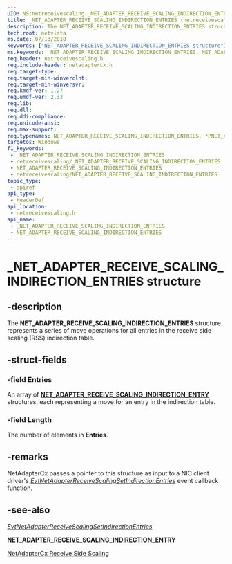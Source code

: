 ```yaml
---
UID: NS:netreceivescaling._NET_ADAPTER_RECEIVE_SCALING_INDIRECTION_ENTRIES
title: _NET_ADAPTER_RECEIVE_SCALING_INDIRECTION_ENTRIES (netreceivescaling.h)
description: The NET_ADAPTER_RECEIVE_SCALING_INDIRECTION_ENTRIES structure represents a series of move operations for all entries in the receive side scaling (RSS) indirection table.
tech.root: netvista
ms.date: 07/13/2018
keywords: ["NET_ADAPTER_RECEIVE_SCALING_INDIRECTION_ENTRIES structure"]
ms.keywords: _NET_ADAPTER_RECEIVE_SCALING_INDIRECTION_ENTRIES, NET_ADAPTER_RECEIVE_SCALING_INDIRECTION_ENTRIES, *PNET_ADAPTER_RECEIVE_SCALING_INDIRECTION_ENTRIES,
req.header: netreceivescaling.h
req.include-header: netadaptercx.h
req.target-type: 
req.target-min-winverclnt: 
req.target-min-winversvr: 
req.kmdf-ver: 1.27
req.umdf-ver: 2.33 
req.lib: 
req.dll: 
req.ddi-compliance: 
req.unicode-ansi: 
req.max-support: 
req.typenames: NET_ADAPTER_RECEIVE_SCALING_INDIRECTION_ENTRIES, *PNET_ADAPTER_RECEIVE_SCALING_INDIRECTION_ENTRIES
targetos: Windows
f1_keywords:
 - _NET_ADAPTER_RECEIVE_SCALING_INDIRECTION_ENTRIES
 - netreceivescaling/_NET_ADAPTER_RECEIVE_SCALING_INDIRECTION_ENTRIES
 - NET_ADAPTER_RECEIVE_SCALING_INDIRECTION_ENTRIES
 - netreceivescaling/NET_ADAPTER_RECEIVE_SCALING_INDIRECTION_ENTRIES
topic_type:
 - apiref
api_type:
 - HeaderDef
api_location:
 - netreceivescaling.h
api_name:
 - _NET_ADAPTER_RECEIVE_SCALING_INDIRECTION_ENTRIES
 - NET_ADAPTER_RECEIVE_SCALING_INDIRECTION_ENTRIES
---
```


# _NET_ADAPTER_RECEIVE_SCALING_INDIRECTION_ENTRIES structure


## -description

The **NET_ADAPTER_RECEIVE_SCALING_INDIRECTION_ENTRIES** structure represents a series of move operations for all entries in the receive side scaling (RSS) indirection table.

## -struct-fields

### -field Entries

An array of [**NET_ADAPTER_RECEIVE_SCALING_INDIRECTION_ENTRY**](ns-netreceivescaling-_net_adapter_receive_scaling_indirection_entry.md) structures, each representing a move for an entry in the indirection table.

### -field Length

The number of elements in **Entries**.

## -remarks

NetAdapterCx passes a pointer to this structure as input to a NIC client driver's *[EvtNetAdapterReceiveScalingSetIndirectionEntries](nc-netreceivescaling-evt_net_adapter_receive_scaling_set_indirection_entries.md)* event callback function.

## -see-also

*[EvtNetAdapterReceiveScalingSetIndirectionEntries](nc-netreceivescaling-evt_net_adapter_receive_scaling_set_indirection_entries.md)*

[**NET_ADAPTER_RECEIVE_SCALING_INDIRECTION_ENTRY**](ns-netreceivescaling-_net_adapter_receive_scaling_indirection_entry.md)

[NetAdapterCx Receive Side Scaling](/windows-hardware/drivers/netcx/netadaptercx-receive-side-scaling-rss-)


